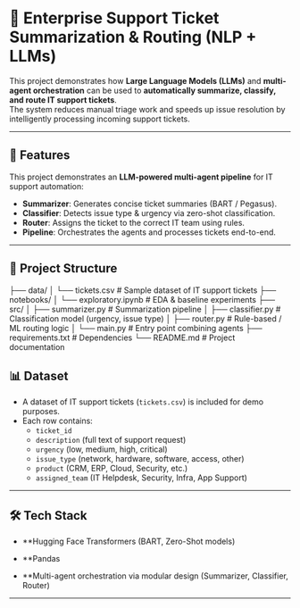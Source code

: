 
# 📨 Enterprise Support Ticket Summarization & Routing (NLP + LLMs)

This project demonstrates how **Large Language Models (LLMs)** and **multi-agent orchestration** can be used to **automatically summarize, classify, and route IT support tickets**.  
The system reduces manual triage work and speeds up issue resolution by intelligently processing incoming support tickets.

---

## 🚀 Features
This project demonstrates an **LLM-powered multi-agent pipeline** for IT support automation:
- **Summarizer**: Generates concise ticket summaries (BART / Pegasus).
- **Classifier**: Detects issue type & urgency via zero-shot classification.
- **Router**: Assigns the ticket to the correct IT team using rules.
- **Pipeline**: Orchestrates the agents and processes tickets end-to-end.

---

## 📂 Project Structure
├── data/
│ └── tickets.csv # Sample dataset of IT support tickets
├── notebooks/
│ └── exploratory.ipynb # EDA & baseline experiments
├── src/
│ ├── summarizer.py # Summarization pipeline
│ ├── classifier.py # Classification model (urgency, issue type)
│ ├── router.py # Rule-based / ML routing logic
│ └── main.py # Entry point combining agents
├── requirements.txt # Dependencies
└── README.md # Project documentation

## 📊 Dataset
- A dataset of IT support tickets (`tickets.csv`) is included for demo purposes.  
- Each row contains:
  - `ticket_id`  
  - `description` (full text of support request)  
  - `urgency` (low, medium, high, critical)  
  - `issue_type` (network, hardware, software, access, other)  
  - `product` (CRM, ERP, Cloud, Security, etc.)  
  - `assigned_team` (IT Helpdesk, Security, Infra, App Support)

---

## 🛠️ Tech Stack

- **Hugging Face Transformers (BART, Zero-Shot models)

- **Pandas

- **Multi-agent orchestration via modular design (Summarizer, Classifier, Router)

---


